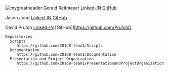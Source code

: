 ![mygreatheader](.github/banner.png)
Gerald Reitmeyer
   [Linked-IN](https://www.linkedin.com/in/gerald-reitmeyer/)
   [GitHub](https://github.com/gerreit)

Jason Jung
   [Linked-IN](https://www.linkedin.com/in/jason-jung-151450272/)
   [GitHub](https://github.com/jaehwanjung23)

David Prutch
    [Linked-IN](https://www.linkedin.com/in/david-prutch-1027/)
    [GitHub](https://github.com/PrutchD
    
    Repositories 
      Scripts
         https://github.com/201d8-team1/Scripts
      Documentation 
         https://github.com/201d8-team1/Documentation
      Presentation and Project Organization 
         https://github.com/201d8-team1/PresentationandProjectOrganization
         

